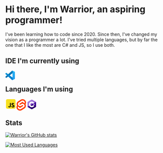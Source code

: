 # Hi there, I'm Warrior, an aspiring programmer!

I've been learning how to code since 2020. Since then, I've changed my vision as a programmer a lot. I've tried multiple languages, but by far the one that I like the most are C# and JS, so I use both.

## IDE I'm currently using
<img align="left" alt="VSCode" width="30px" src="https://raw.githubusercontent.com/Mempler/Mempler/master/assets//visual-studio-code.svg" /><br />

## Languages I'm using
<img style="padding: 1.5px" align="left" alt="JS" width="30px" src="https://raw.githubusercontent.com/Mempler/Mempler/master/assets//javascript.svg" />
<img style="padding: 1.5px" align="left" alt="Svelte" width="30px" src="https://raw.githubusercontent.com/budget-warrior/budget-warrior/main/assets/svelte.svg" />
<img style="padding: 1.5px" align="left" alt="C#" width="30px" src="https://raw.githubusercontent.com/Mempler/Mempler/master/assets/csharp.svg" /><br /><br />

## Stats
[![Warrior's GitHub stats](https://github-readme-stats.vercel.app/api?username=budget-warrior&show_icons=true&theme=cobalt)](https://github.com/anuraghazra/github-readme-stats)

[![Most Used Languages](https://github-readme-stats.vercel.app/api/top-langs/?username=budget-warrior&show_icons=true&theme=cobalt&layout=compact)](https://github.com/anuraghazra/github-readme-stats)

